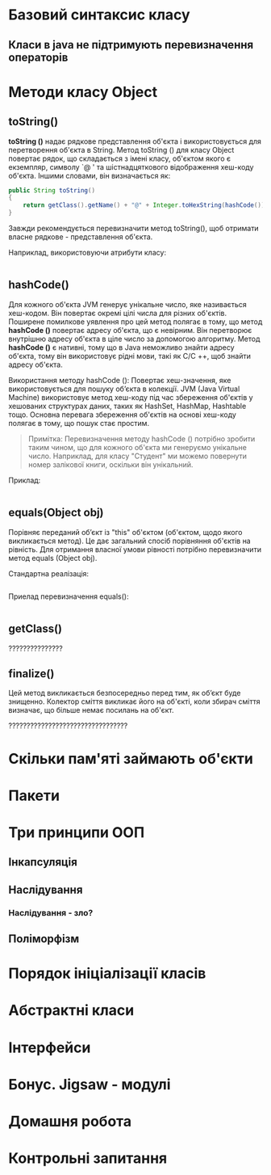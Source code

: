 # Базовий синтаксис класу

## Класи в java не підтримують перевизначення операторів

# Методи класу Object

## toString()

**toString ()** надає рядкове представлення об'єкта і використовується для перетворення об'єкта в String. Метод toString () для класу Object повертає рядок, що складається з імені класу, об'єктом якого є екземпляр, символу `@ ' та шістнадцяткового відображення хеш-коду об'єкта. Іншими словами, він визначається як:

```java
public String toString()
{
    return getClass().getName() + "@" + Integer.toHexString(hashCode());
}
```

Завжди рекомендується перевизначити метод toString(), щоб отримати власне рядкове - представлення об'єкта.

Наприклад, використовуючи атрибути класу:

```java

```

## hashCode()

Для кожного об'єкта JVM генерує унікальне число, яке називається хеш-кодом. Він повертає окремі цілі числа для різних об'єктів. Поширене помилкове уявлення про цей метод полягає в тому, що метод **hashCode ()** повертає адресу об'єкта, що є невірним. Він перетворює внутрішню адресу об'єкта в ціле число за допомогою алгоритму. Метод **hashCode ()** є нативні, тому що в Java неможливо знайти адресу об'єкта, тому він використовує рідні мови, такі як C/C ++, щоб знайти адресу об'єкта.

Використання методу hashCode (): Повертає хеш-значення, яке використовується для пошуку об’єкта в колекції. JVM (Java Virtual Machine) використовує метод хеш-коду під час збереження об'єктів у хешованих структурах даних, таких як HashSet, HashMap, Hashtable тощо. Основна перевага збереження об'єктів на основі хеш-коду полягає в тому, що пошук стає простим.

> Примітка: Перевизначення методу hashCode () потрібно зробити таким чином, що для кожного об'єкта ми генеруємо унікальне число. Наприклад, для класу "Студент" ми можемо повернути номер залікової книги, оскільки він унікальний.

Приклад:

```java

```

## equals(Object obj)

Порівняє переданий об’єкт із "this" об'єктом (об'єктом, щодо якого викликається метод). Це дає загальний спосіб порівняння об'єктів на рівність. Для отримання власної умови рівності потрібно перевизначити метод equals (Object obj).

Стандартна реалізація:

```java

```

Приелад перевизначення equals():

```java

```

## getClass()

???????????????

## finalize()

Цей метод викликається безпосередньо перед тим, як об’єкт буде знищенно. Колектор сміття викликає його на об'єкті, коли збирач сміття визначає, що більше немає посилань на об'єкт.

?????????????????????????????????

# Скільки пам'яті займають об'єкти

# Пакети

# Три принципи ООП

## Інкапсуляція

## Наслідування

### Наслідування - зло?

## Поліморфізм

# Порядок ініціалізації класів

# Абстрактні класи

# Інтерфейси

# Бонус. Jigsaw - модулі 

# Домашня робота

# Контрольні запитання